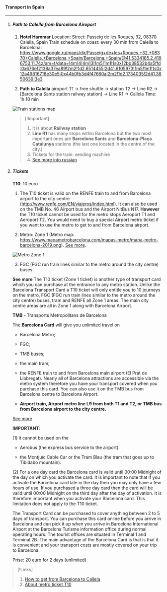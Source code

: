 #### Transport in Spain
------------------------

1. ##### Path to Calella from Barcelona Airoport

    1. **Hotel Haromar**
    Location:
    Street: Passeig de les Roques, 32, 08370 Calella, Spain
    Train schedule on coast: every 30 min from Calella to Barcelona:
    https://www.google.ru/maps/dir/Passeig+de+les+Roques,+32,+08370+Calella,+Barcelona,+Spain/Barcelona,+Spain/@41.5334185,2.4196753,11.74z/am=t/data=!4m14!4m13!1m5!1m1!1s0x12bb38532b4a5ffd:0x676e12138a37ea89!2m2!1d2.6514455!2d41.6105973!1m5!1m1!1s0x12a49816718e30e5:0x44b0fb3d4f47660a!2m2!1d2.1734035!2d41.3850639!3e3

    2. **Path to Calella**
    airoport T1 -> free shuttle -> station T2 -> Line R2 -> [Barcelona Sants station railway station] -> Line R1 -> Callela 
    Time: 1h 10 min

    ![Train stations map](https://www.mediterranean-experience.com/wp-content/uploads/2017/09/mapa.jpg "Train stations map: Airport to Calella")

    >[!Important]: 
    >1) It is about **Railway station**
    >2) **Line R1** has many stops within Barcelona but the two most important ones are **Barcelona Sants** and **Barcelona-Plaça Catalunya** stations (the last one located in the centre of the city.) 
    >3) Tickets for the train: vending machine 
    >4) [See more into russian](https://kiwitaxi.ru/blog/kak-dobratsya/barcelona-calella/)

2. ##### Tickets

    **T10**: 10 euro
    1. The T10 ticket is valid on the RENFE train to and from Barcelona airport to the city centre (http://www.renfe.com/EN/viajeros/index.html). It can also be used on the TMB No. 46 Airport bus and the Airport NitBus N17.
    **However** the T10 ticket cannot be used for the metro stops Aeroport T1 and Aeroport T2. You would need to buy a special Airport metro ticket if you want to use the metro to get to and from Barcelona airport.

    2. Metro: Zone 1 (Metro map: https://www.mapametrobarcelona.com/mapas-metro/mapa-metro-barcelona-2019.png). 
    [See more](https://www.barcelona-tourist-guide.com/en/faq/maps/zone-1-area-in-barcelona.html). 

    ![Metro Zone 1](https://www.barcelona-tourist-guide.com/images/int/maps/transport/barcelona-metro-map-printable.gif "Metro Zone 1")

    3. FGC (FGC run train lines similar to the metro around the city centre) buses

    **See more**
    The T10 ticket (Zone 1 ticket) is another type of transport card which you can purchase at the entrance to any metro station. Unlike the Barcelona Transport Card a T10 ticket will only entitle you to 10 journeys on the metro, FGC (FGC run train lines similar to the metro around the city centre) buses, tram and RENFE all Zone 1 areas. The main city centre areas are all in Zone 1 along with Barcelona Airport.

    **TMB** - Transports Metropolitans de Barcelona

    The **Barcelona Card** will give you unlimited travel on 
    - Barcelona Metro;

    - FGC;

    - TMB buses; 

    - the main tram;

    -  the RENFE train to and from Barcelona main airport (El Prat de Llobregat). Nearly all of Barcelona attractions are accessible via the metro system therefore you have your transport covered when you purchase this card. You can also use it on the TMB bus from Barcelona centre to Barcelona Airport. 

    - **Airport train, Airport metro line L9 from both T1 and T2, or TMB bus from Barcelona airport to the city centre.**

    [See more](https://www.barcelona-tourist-guide.com/en/products/barcelona-card.html)

    **IMPORTANT**:

    (1) it cannot be used on the 
    - Aerobus (the express bus service to the airport). 

    - the Montjuïc Cable Car or the Tram Blau (the tram that goes up to Tibidabo mountain). 

    (2) For a one day card the Barcelona card is valid until 00:00 Midnight of the day on which you activate the card. It is important to note that if you activate the Barcelona card late in the day then you may only have a few hours of use. If you purchased a three day card then the card will be valid until 00:00 Midnight on the third day after the day of activation. It is therefore important when you activate your Barcelona card. This limitation does not apply to the T10 ticket.

    The Transport Card can be purchased to cover anything between 2 to 5 days of transport. You can purchase this card online before you arrive in Barcelona and can pick it up when you arrive in Barcelona International Airport at the Barcelona Turisme information office during normal operating hours. The tourist offices are situated in Terminal 1 and Terminal 2B. The main advantage of the Barcelona Card is that is that it is convenient and your transport costs are mostly covered on your trip to Barcelona.

    Prise: 20 euro for 2 days (unlimited)

>[!Links]
>1) [How to get from Barcelona to Callela](https://www.mediterranean-experience.com/how-to-get-from-barcelona-to-calella-by-train/)
>2) [About metro ticket T10](https://www.barcelona-tourist-guide.com/en/transport/barcelona-metro.html#metroticket)